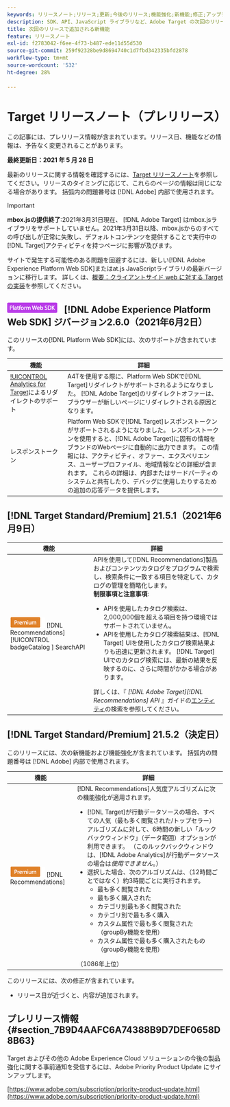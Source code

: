 ```yaml
---
keywords: リリースノート;リリース;更新;今後のリリース;機能強化;新機能;修正;アップデート;プレリリース
description: SDK、API、JavaScript ライブラリなど、Adobe Target の次回のリリースに含まれている新機能、機能強化および修正について説明します。
title: 次回のリリースで追加される新機能
feature: リリースノート
exl-id: f2783042-f6ee-4f73-b487-ede11d55d530
source-git-commit: 259f92328be9d8694740c1d7fbd342335bfd2878
workflow-type: tm+mt
source-wordcount: '532'
ht-degree: 28%

---
```


# Target リリースノート（プレリリース）

この記事には、プレリリース情報が含まれています。リリース日、機能などの情報は、予告なく変更されることがあります。

**最終更新日：2021 年 5 月 28 日**

最新のリリースに関する情報を確認するには、[Target リリースノート](release-notes.md)を参照してください。リリースのタイミングに応じて、これらのページの情報は同じになる場合があります。 括弧内の問題番号は [!DNL Adobe] 内部で使用されます。

>[!IMPORTANT]
>
>**mbox.jsの提供終了**:2021年3月31日現在、 [!DNL Adobe Target] はmbox.jsライブラリをサポートしていません。2021年3月31日以降、mbox.jsからのすべての呼び出しが正常に失敗し、デフォルトコンテンツを提供することで実行中の[!DNL Target]アクティビティを持つページに影響が及びます。
>
>サイトで発生する可能性のある問題を回避するには、新しい[!DNL Adobe Experience Platform Web SDK]またはat.js JavaScriptライブラリの最新バージョンに移行します。 詳しくは、[概要：クライアントサイド web に対する Target の実装](/help/c-implementing-target/c-implementing-target-for-client-side-web/implement-target-for-client-side-web.md)を参照してください。

## ![Adobe Experience Platform Web SDKバッ](/help/assets/platform.png) [!DNL Adobe Experience Platform Web SDK] ジバージョン2.6.0（2021年6月2日）

このリリースの[!DNL Platform Web SDK]には、次のサポートが含まれています。

| 機能 | 詳細 |
| --- | --- |
| [!UICONTROL Analytics for Target](A4T)によるリダイレクトのサポート | A4Tを使用する際に、Platform Web SDKで[!DNL Target]リダイレクトがサポートされるようになりました。 [!DNL Adobe Target]のリダイレクトオファーは、ブラウザーが新しいページにリダイレクトされる原因となります。 |
| レスポンストークン | Platform Web SDKで[!DNL Target]レスポンストークンがサポートされるようになりました。 レスポンストークンを使用すると、[!DNL Adobe Target]に固有の情報をブランドのWebページに自動的に出力できます。 この情報には、アクティビティ、オファー、エクスペリエンス、ユーザープロファイル、地域情報などの詳細が含まれます。 これらの詳細は、内部またはサードパーティのシステムと共有したり、デバッグに使用したりするための追加の応答データを提供します。 |

## [!DNL Target Standard/Premium] 21.5.1（2021年6月9日）

| 機能 | 詳細 |
| --- | --- |
| ![Premium ](/help/assets/premium.png) [!DNL Recommendations] [!UICONTROL badgeCatalog ] SearchAPI | APIを使用して[!DNL Recommendations]製品およびコンテンツカタログをプログラムで検索し、検索条件に一致する項目を特定して、カタログの管理を簡略化します。<br>**制限事項と注意事項**:<ul><li>APIを使用したカタログ検索は、2,000,000個を超える項目を持つ環境ではサポートされていません。</li><li>APIを使用したカタログ検索結果は、[!DNL Target] UIを使用したカタログ検索結果よりも迅速に更新されます。 [!DNL Target] UIでのカタログ検索には、最新の結果を反映するのに、さらに時間がかかる場合があります。</li></ul>詳しくは、『 *[!DNL Adobe Target][!DNL Recommendations] API* 』ガイドの[エンティティ](http://developers.adobetarget.com/api/recommendations/#tag/Searching-Entities)の検索を参照してください。 |

## [!DNL Target Standard/Premium] 21.5.2（決定日）

このリリースには、次の新機能および機能強化が含まれています。 括弧内の問題番号は [!DNL Adobe] 内部で使用されます。

| 機能 | 詳細 |
| --- | --- |
| ![Premium](/help/assets/premium.png) [!DNL Recommendations] | [!DNL Recommendations]人気度アルゴリズムに次の機能強化が適用されます。<ul><li>[!DNL Target]が行動データソースの場合、すべての人気（最も多く閲覧された/トップセラー）アルゴリズムに対して、6時間の新しい「ルックバックウィンドウ」（データ範囲）オプションが利用できます。 （このルックバックウィンドウは、[!DNL Adobe Analytics]が行動データソースの場合は&#x200B;*使用できません*。）</li><li>選択した場合、次のアルゴリズムは、（12時間ごとではなく）約3時間ごとに実行されます。<ul><li>最も多く閲覧された</li><li>最も多く購入された</li><li>カテゴリ別最も多く閲覧された</li><li>カテゴリ別で最も多く購入</li><li>カスタム属性で最も多く閲覧された（groupBy機能を使用）</li><li>カスタム属性で最も多く購入されたもの（groupBy機能を使用）</li></ul></ul>（1086年上位） |

このリリースには、次の修正が含まれています。

* リリース日が近づくと、内容が追加されます。

## プレリリース情報 {#section_7B9D4AAFC6A74388B9D7DEF0658D8B63}

Target およびその他の Adobe Experience Cloud ソリューションの今後の製品強化に関する事前通知を受信するには、Adobe Priority Product Update にサインアップします。

[https://www.adobe.com/subscription/priority-product-update.html](https://www.adobe.com/subscription/priority-product-update.html)
